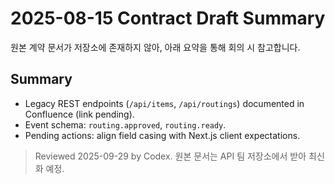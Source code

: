 # 2025-08-15 Contract Draft Summary

원본 계약 문서가 저장소에 존재하지 않아, 아래 요약을 통해 회의 시 참고합니다.

## Summary
- Legacy REST endpoints (`/api/items`, `/api/routings`) documented in Confluence (link pending).
- Event schema: `routing.approved`, `routing.ready`.
- Pending actions: align field casing with Next.js client expectations.

> Reviewed 2025-09-29 by Codex. 원본 문서는 API 팀 저장소에서 받아 최신화 예정.
